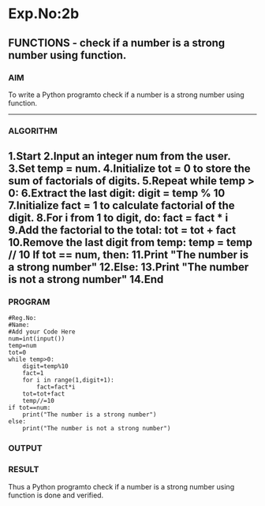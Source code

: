 # Exp.No:2b  
## FUNCTIONS -  check if a number is a strong number using function.

### AIM  
To write a Python programto check if a number is a strong number using function.

---

### ALGORITHM

1.Start
2.Input an integer num from the user.
3.Set temp = num.
4.Initialize tot = 0 to store the sum of factorials of digits.
5.Repeat while temp > 0:
6.Extract the last digit: digit = temp % 10
7.Initialize fact = 1 to calculate factorial of the digit.
8.For i from 1 to digit, do:
  fact = fact * i
9.Add the factorial to the total: tot = tot + fact
10.Remove the last digit from temp: temp = temp // 10
   If tot == num, then:
11.Print "The number is a strong number"
12.Else:
13.Print "The number is not a strong number"
14.End
---

### PROGRAM
```
#Reg.No:
#Name:
#Add your Code Here
num=int(input())
temp=num
tot=0
while temp>0:
    digit=temp%10
    fact=1
    for i in range(1,digit+1):
        fact=fact*i
    tot=tot+fact
    temp//=10
if tot==num:
    print("The number is a strong number")
else:
    print("The number is not a strong number") 

```
### OUTPUT


### RESULT
Thus  a Python programto check if a number is a strong number using function is done and verified.
